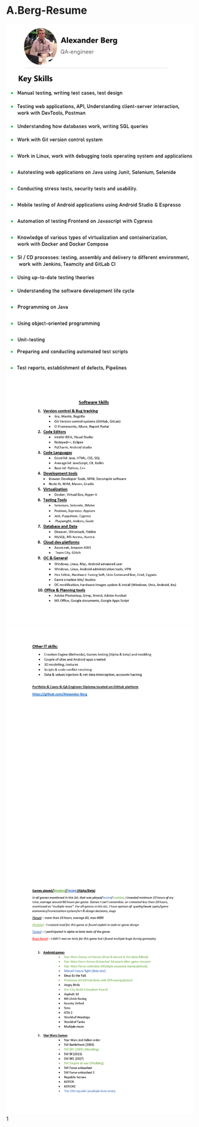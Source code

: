 # A.Berg-Resume
![](https://github.com/Alexander-Berg/A.Berg-Resume/blob/18f708cf9b069408240b75f112639b422ac779d7/A.Berg%20Resume.png)
![](https://github.com/Alexander-Berg/A.Berg-Resume/blob/96911f647028ae60297740e06348cc86e01e3487/Png/Software%20Skills%20Portfolio_Page_1.png)
![](https://github.com/Alexander-Berg/A.Berg-Resume/blob/d5aa15f226fe23385ae1cb58040355ae7258fde7/Png/Software%20Skills%20Portfolio_Page_2.png)
![](https://github.com/Alexander-Berg/A.Berg-Resume/blob/d5aa15f226fe23385ae1cb58040355ae7258fde7/Png/GamesTests%20portfolio_Page_1.png)
1[]()
